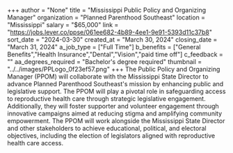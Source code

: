 +++
author = "None"
title = "Mississippi Public Policy and Organizing Manager"
organization = "Planned Parenthood Southeast"
location = "Mississippi"
salary = "$65,000"
link = "https://jobs.lever.co/ppse/061ee682-4b89-4ee1-9e91-5393d11c37b8"
sort_date = "2024-03-30"
created_at = "March 30, 2024"
closing_date = "March 31, 2024"
a_job_type = ["Full Time"]
b_benefits = ["General Benefits","Health Insurance","Dental","Vision","paid time off"]
c_feedback = ""
aa_degrees_required = "Bachelor's degree required"
thumbnail = "../../images/PPLogo_0f23ef57.png"
+++
The Public Policy and Organizing Manager (PPOM) will collaborate with the Mississippi State Director to advance Planned Parenthood Southeast's mission by enhancing public and legislative support. The PPOM will play a pivotal role in safeguarding access to reproductive health care through strategic legislative engagement. Additionally, they will foster supporter and volunteer engagement through innovative campaigns aimed at reducing stigma and amplifying community empowerment. The PPOM will work alongside the Mississippi State Director and other stakeholders to achieve educational, political, and electoral objectives, including the election of legislators aligned with reproductive health care access.
